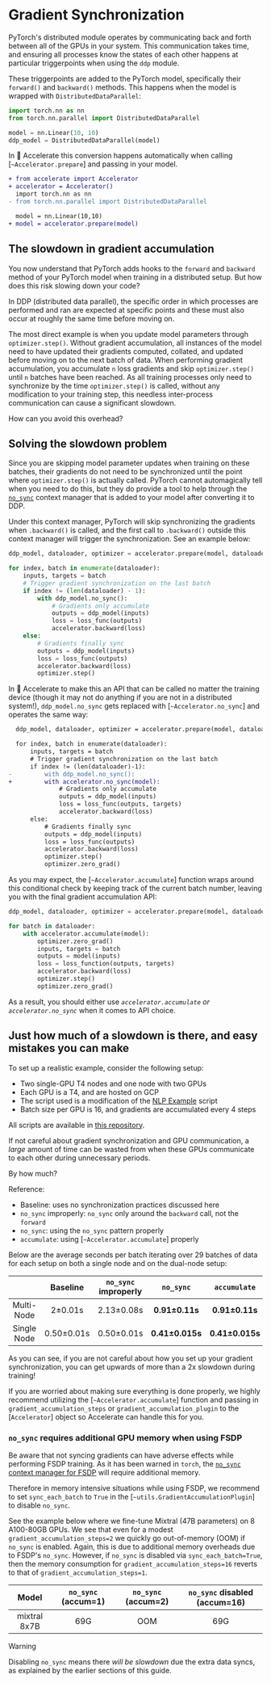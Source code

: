 <!--Copyright 2022 The HuggingFace Team. All rights reserved.

Licensed under the Apache License, Version 2.0 (the "License"); you may not use this file except in compliance with
the License. You may obtain a copy of the License at

http://www.apache.org/licenses/LICENSE-2.0

Unless required by applicable law or agreed to in writing, software distributed under the License is distributed on
an "AS IS" BASIS, WITHOUT WARRANTIES OR CONDITIONS OF ANY KIND, either express or implied. See the License for the
specific language governing permissions and limitations under the License.

⚠️ Note that this file is in Markdown but contain specific syntax for our doc-builder (similar to MDX) that may not be
rendered properly in your Markdown viewer.
-->

# Gradient Synchronization

PyTorch's distributed module operates by communicating back and forth between all of the GPUs in your system.
This communication takes time, and ensuring all processes know the states of each other happens at particular triggerpoints
when using the `ddp` module. 

These triggerpoints are added to the PyTorch model, specifically their `forward()` and `backward()` methods. 
This happens when the model is wrapped with `DistributedDataParallel`:
```python
import torch.nn as nn
from torch.nn.parallel import DistributedDataParallel

model = nn.Linear(10, 10)
ddp_model = DistributedDataParallel(model)
```
In 🤗 Accelerate this conversion happens automatically when calling [`~Accelerator.prepare`] and passing in your model.

```diff
+ from accelerate import Accelerator
+ accelerator = Accelerator()
  import torch.nn as nn
- from torch.nn.parallel import DistributedDataParallel

  model = nn.Linear(10,10)
+ model = accelerator.prepare(model)
```

## The slowdown in gradient accumulation

You now understand that PyTorch adds hooks to the `forward` and `backward` method of your PyTorch model when 
training in a distributed setup. But how does this risk slowing down your code?

In DDP (distributed data parallel), the specific order in which processes are performed and ran are expected
at specific points and these must also occur at roughly the same time before moving on.

The most direct example is when you update model parameters through
`optimizer.step()`.
Without gradient accumulation, all instances of the model need to have updated
their gradients computed, collated, and updated before moving on to the next
batch of data.
When performing gradient accumulation, you accumulate `n` loss gradients and
skip `optimizer.step()` until `n` batches have been reached. As all training
processes only need to synchronize by the time `optimizer.step()` is called,
without any modification to your training step, this needless inter-process
communication can cause a significant slowdown.

 How can you avoid this overhead?

## Solving the slowdown problem

Since you are skipping model parameter updates when training on these batches, their gradients do not need to be synchronized until the point where `optimizer.step()` is actually called. 
PyTorch cannot automagically tell when you need to do this, but they do provide a tool to help through the [`no_sync`](https://pytorch.org/docs/stable/generated/torch.nn.parallel.DistributedDataParallel.html#torch.nn.parallel.DistributedDataParallel.no_sync) context manager
that is added to your model after converting it to DDP.

Under this context manager, PyTorch will skip synchronizing the gradients when
`.backward()` is called, and the first call to `.backward()` outside this 
context manager will trigger the synchronization. See an example below:
```python
ddp_model, dataloader, optimizer = accelerator.prepare(model, dataloader, optimizer)

for index, batch in enumerate(dataloader):
    inputs, targets = batch
    # Trigger gradient synchronization on the last batch
    if index != (len(dataloader) - 1):
        with ddp_model.no_sync():
            # Gradients only accumulate
            outputs = ddp_model(inputs)
            loss = loss_func(outputs)
            accelerator.backward(loss)
    else:
        # Gradients finally sync
        outputs = ddp_model(inputs)
        loss = loss_func(outputs)
        accelerator.backward(loss)
        optimizer.step()
```

In 🤗 Accelerate to make this an API that can be called no matter the training device (though it may not do anything if you are not in a distributed system!),
`ddp_model.no_sync` gets replaced with [`~Accelerator.no_sync`] and operates the same way:

```diff
  ddp_model, dataloader, optimizer = accelerator.prepare(model, dataloader, optimizer)

  for index, batch in enumerate(dataloader):
      inputs, targets = batch
      # Trigger gradient synchronization on the last batch
      if index != (len(dataloader)-1):
-         with ddp_model.no_sync():
+         with accelerator.no_sync(model):
              # Gradients only accumulate
              outputs = ddp_model(inputs)
              loss = loss_func(outputs, targets)
              accelerator.backward(loss)
      else:
          # Gradients finally sync
          outputs = ddp_model(inputs)
          loss = loss_func(outputs)
          accelerator.backward(loss)
          optimizer.step()
          optimizer.zero_grad()
```

As you may expect, the [`~Accelerator.accumulate`] function wraps around this conditional check by keeping track of the current batch number, leaving you with the final
gradient accumulation API:

```python
ddp_model, dataloader, optimizer = accelerator.prepare(model, dataloader, optimizer)

for batch in dataloader:
    with accelerator.accumulate(model):
        optimizer.zero_grad()
        inputs, targets = batch
        outputs = model(inputs)
        loss = loss_function(outputs, targets)
        accelerator.backward(loss)
        optimizer.step()
        optimizer.zero_grad()
```

As a result, you should either use *`accelerator.accumulate` or `accelerator.no_sync`* when it comes to API choice. 

## Just how much of a slowdown is there, and easy mistakes you can make

To set up a realistic example, consider the following setup:

* Two single-GPU T4 nodes and one node with two GPUs
* Each GPU is a T4, and are hosted on GCP
* The script used is a modification of the [NLP Example](https://github.com/muellerzr/timing_experiments/blob/main/baseline.py) script
* Batch size per GPU is 16, and gradients are accumulated every 4 steps

All scripts are available in [this repository](https://github.com/muellerzr/timing_experiments).

If not careful about gradient synchronization and GPU communication, a *large* amount of time can be wasted 
from when these GPUs communicate to each other during unnecessary periods.

By how much?

Reference:
- Baseline: uses no synchronization practices discussed here
- `no_sync` improperly: `no_sync` only around the `backward` call, not the `forward`
- `no_sync`: using the `no_sync` pattern properly
- `accumulate`: using [`~Accelerator.accumulate`] properly

Below are the average seconds per batch iterating over 29 batches of data for each setup on both a single node and on the dual-node setup:

|             | Baseline  | `no_sync` improperly | `no_sync` | `accumulate`| 
| :---------: | :-------: | :------------------: | :-------: | :---------: |
| Multi-Node  | 2±0.01s    | 2.13±0.08s | **0.91±0.11s** | **0.91±0.11s** |
| Single Node | 0.50±0.01s | 0.50±0.01s | **0.41±0.015s** | **0.41±0.015s** |

As you can see, if you are not careful about how you set up your gradient synchronization, you can get upwards of more than a 2x slowdown during training!

If you are worried about making sure everything is done properly, we highly recommend utilizing the [`~Accelerator.accumulate`] function and passing in
`gradient_accumulation_steps` or `gradient_accumulation_plugin` to the [`Accelerator`] object so Accelerate can handle this for you.

### `no_sync` requires additional GPU memory when using FSDP

Be aware that not syncing gradients can have adverse effects while performing FSDP training. As it has been warned in `torch`, the [`no_sync` context manager for FSDP](https://pytorch.org/docs/stable/fsdp.html#torch.distributed.fsdp.FullyShardedDataParallel.no_sync) will require additional memory.

Therefore in memory intensive situations while using FSDP, we recommend to set `sync_each_batch` to `True` in the [`~utils.GradientAccumulationPlugin`] to disable `no_sync`.

See the example below where we fine-tune Mixtral (47B parameters) on 8 A100-80GB GPUs. We see that even for a modest `gradient_accumulation_steps=2` we quickly go out-of-memory (OOM) if `no_sync` is enabled. Again, this is due to additional memory overheads due to FSDP's `no_sync`. However, if `no_sync` is disabled via `sync_each_batch=True`, then the memory consumption for `gradient_accumulation_steps=16` reverts to that of `gradient_accumulation_steps=1`.

| Model           | `no_sync` (accum=1) | `no_sync` (accum=2) | `no_sync` disabled (accum=16)
| :-------------: | :-----------------: | :-----------------: | :-----------------: 
mixtral 8x7B      | 69G                 | OOM                 | 69G

> [!WARNING] 
> Disabling `no_sync` means there _will be slowdown_ due the extra data syncs, as explained by the earlier sections of this guide.